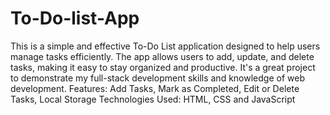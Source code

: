 # To-Do-list-App
This is a simple and effective To-Do List application designed to help users manage tasks efficiently. 
The app allows users to add, update, and delete tasks, making it easy to stay organized and productive.
It's a great project to demonstrate my full-stack development skills and knowledge of web development.
Features: Add Tasks, Mark as Completed, Edit or Delete Tasks, Local Storage
Technologies Used: HTML, CSS and JavaScript
